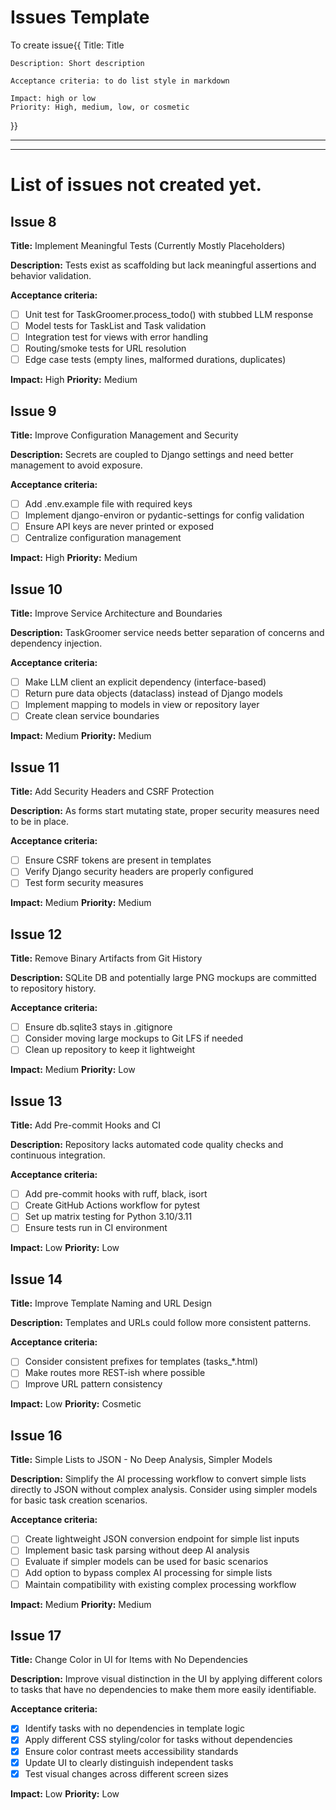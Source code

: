 # Issues Template

To create issue{{ 
    Title:  Title

    Description: Short description

    Acceptance criteria: to do list style in markdown

    Impact: high or low
    Priority: High, medium, low, or cosmetic
}}

---
---
# List of issues not created yet. 

## Issue 8
**Title:** Implement Meaningful Tests (Currently Mostly Placeholders)

**Description:** Tests exist as scaffolding but lack meaningful assertions and behavior validation.

**Acceptance criteria:**
- [ ] Unit test for TaskGroomer.process_todo() with stubbed LLM response
- [ ] Model tests for TaskList and Task validation
- [ ] Integration test for views with error handling
- [ ] Routing/smoke tests for URL resolution
- [ ] Edge case tests (empty lines, malformed durations, duplicates)

**Impact:** High
**Priority:** Medium

## Issue 9
**Title:** Improve Configuration Management and Security

**Description:** Secrets are coupled to Django settings and need better management to avoid exposure.

**Acceptance criteria:**
- [ ] Add .env.example file with required keys
- [ ] Implement django-environ or pydantic-settings for config validation
- [ ] Ensure API keys are never printed or exposed
- [ ] Centralize configuration management

**Impact:** High
**Priority:** Medium

## Issue 10
**Title:** Improve Service Architecture and Boundaries

**Description:** TaskGroomer service needs better separation of concerns and dependency injection.

**Acceptance criteria:**
- [ ] Make LLM client an explicit dependency (interface-based)
- [ ] Return pure data objects (dataclass) instead of Django models
- [ ] Implement mapping to models in view or repository layer
- [ ] Create clean service boundaries

**Impact:** Medium
**Priority:** Medium

## Issue 11
**Title:** Add Security Headers and CSRF Protection

**Description:** As forms start mutating state, proper security measures need to be in place.

**Acceptance criteria:**
- [ ] Ensure CSRF tokens are present in templates
- [ ] Verify Django security headers are properly configured
- [ ] Test form security measures

**Impact:** Medium
**Priority:** Medium

## Issue 12
**Title:** Remove Binary Artifacts from Git History

**Description:** SQLite DB and potentially large PNG mockups are committed to repository history.

**Acceptance criteria:**
- [ ] Ensure db.sqlite3 stays in .gitignore
- [ ] Consider moving large mockups to Git LFS if needed
- [ ] Clean up repository to keep it lightweight

**Impact:** Medium
**Priority:** Low

## Issue 13
**Title:** Add Pre-commit Hooks and CI

**Description:** Repository lacks automated code quality checks and continuous integration.

**Acceptance criteria:**
- [ ] Add pre-commit hooks with ruff, black, isort
- [ ] Create GitHub Actions workflow for pytest
- [ ] Set up matrix testing for Python 3.10/3.11
- [ ] Ensure tests run in CI environment

**Impact:** Low
**Priority:** Low

## Issue 14
**Title:** Improve Template Naming and URL Design

**Description:** Templates and URLs could follow more consistent patterns.

**Acceptance criteria:**
- [ ] Consider consistent prefixes for templates (tasks_*.html)
- [ ] Make routes more REST-ish where possible
- [ ] Improve URL pattern consistency

**Impact:** Low
**Priority:** Cosmetic

## Issue 16
**Title:** Simple Lists to JSON - No Deep Analysis, Simpler Models

**Description:** Simplify the AI processing workflow to convert simple lists directly to JSON without complex analysis. Consider using simpler models for basic task creation scenarios.

**Acceptance criteria:**
- [ ] Create lightweight JSON conversion endpoint for simple list inputs
- [ ] Implement basic task parsing without deep AI analysis
- [ ] Evaluate if simpler models can be used for basic scenarios
- [ ] Add option to bypass complex AI processing for simple lists
- [ ] Maintain compatibility with existing complex processing workflow

**Impact:** Medium
**Priority:** Medium

## Issue 17
**Title:** Change Color in UI for Items with No Dependencies

**Description:** Improve visual distinction in the UI by applying different colors to tasks that have no dependencies to make them more easily identifiable.

**Acceptance criteria:**
- [x] Identify tasks with no dependencies in template logic
- [x] Apply different CSS styling/color for tasks without dependencies
- [x] Ensure color contrast meets accessibility standards
- [x] Update UI to clearly distinguish independent tasks
- [x] Test visual changes across different screen sizes

**Impact:** Low
**Priority:** Low

